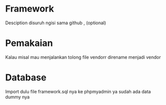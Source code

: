# Framework
Desciption disuruh ngisi sama github , (optional)


# Pemakaian

Kalau misal mau menjalankan tolong file vendorr direname menjadi vendor

# Database

Import dulu file framework.sql nya ke phpmyadmin ya sudah ada data dummy nya 
